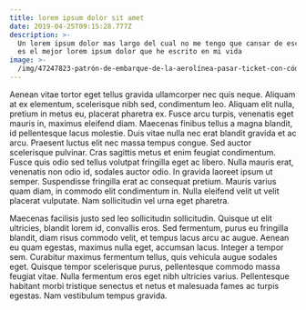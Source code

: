 ```yaml
---
title: lorem ipsum dolor sit amet
date: 2019-04-25T09:15:28.777Z
description: >-
  Un lorem ipsum dolor mas largo del cual no me tengo que cansar de escribir que
  es el mejor lorem ipsum dolor que he escrito en mi vida
image: >-
  /img/47247823-patrón-de-embarque-de-la-aerolínea-pasar-ticket-con-código-qr2-concepto-de-viaje-viaje-o-de-negocios-aislado.jpg
---
```

Aenean vitae tortor eget tellus gravida ullamcorper nec quis neque. Aliquam at ex elementum, scelerisque nibh sed, condimentum leo. Aliquam elit nulla, pretium in metus eu, placerat pharetra ex. Fusce arcu turpis, venenatis eget mauris in, maximus eleifend diam. Maecenas finibus tellus a magna blandit, id pellentesque lacus molestie. Duis vitae nulla nec erat blandit gravida et ac arcu. Praesent luctus elit nec massa tempus congue. Sed auctor scelerisque pulvinar. Cras sagittis metus et enim feugiat condimentum. Fusce quis odio sed tellus volutpat fringilla eget ac libero. Nulla mauris erat, venenatis non odio id, sodales auctor odio. In gravida laoreet ipsum ut semper. Suspendisse fringilla erat ac consequat pretium. Mauris varius quam diam, in commodo elit condimentum in. Nulla eleifend velit ut velit placerat vulputate. Nam sollicitudin vel urna eget pharetra.



Maecenas facilisis justo sed leo sollicitudin sollicitudin. Quisque ut elit ultricies, blandit lorem id, convallis eros. Sed fermentum, purus eu fringilla blandit, diam risus commodo velit, et tempus lacus arcu ac augue. Aenean eu quam egestas, maximus nulla eget, accumsan lacus. Integer a tempor sem. Curabitur maximus fermentum tellus, quis vehicula augue sodales eget. Quisque tempor scelerisque purus, pellentesque commodo massa feugiat vitae. Nulla fermentum eros eget nibh ultricies varius. Pellentesque habitant morbi tristique senectus et netus et malesuada fames ac turpis egestas. Nam vestibulum tempus gravida.
